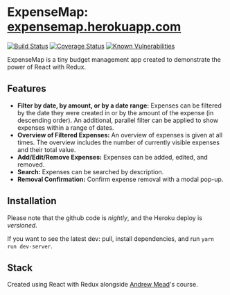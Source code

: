# ExpenseMap: [expensemap.herokuapp.com](https://expensemap.herokuapp.com)

[![Build Status](https://travis-ci.org/antonzabirko/expensemap.svg?branch=master)](https://travis-ci.org/antonzabirko/expensemap)
[![Coverage Status](https://coveralls.io/repos/github/antonzabirko/expensemap/badge.svg?branch=master)](https://coveralls.io/github/antonzabirko/expensemap?branch=master)
[![Known Vulnerabilities](https://snyk.io/test/github/antonzabirko/expensemap/badge.svg)](https://snyk.io/test/github/antonzabirko/expensemap)
 
ExpenseMap is a tiny budget management app created to demonstrate the power of React with Redux.

## Features

* **Filter by date, by amount, or by a date range:** Expenses can be filtered by the date they were created in or by the amount of the expense (in descending order). An additional, parallel filter can be applied to show expenses within a range of dates.
* **Overview of Filtered Expenses:** An overview of expenses is given at all times. The overview includes the number of currently visible expenses and their total value.
* **Add/Edit/Remove Expenses:** Expenses can be added, edited, and removed.
* **Search:** Expenses can be searched by description.
* **Removal Confirmation:** Confirm expense removal with a modal pop-up.

## Installation
 
Please note that the github code is *nightly*, and the Heroku deploy is *versioned*.

If you want to see the latest dev: pull, install dependencies, and run `yarn run dev-server`.

## Stack

Created using React with Redux alongside [Andrew Mead](https://twitter.com/andrew_j_mead?lang=en)'s course.
